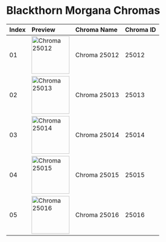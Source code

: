 # Blackthorn Morgana Chromas

| Index | Preview | Chroma Name | Chroma ID |
|:---|:---|:---|:---|
| 01 | <img src='https://raw.communitydragon.org/latest/plugins/rcp-be-lol-game-data/global/default/v1/champion-chroma-images/25/25012.png' alt='Chroma 25012' width='100'> | Chroma 25012 | 25012 |
| 02 | <img src='https://raw.communitydragon.org/latest/plugins/rcp-be-lol-game-data/global/default/v1/champion-chroma-images/25/25013.png' alt='Chroma 25013' width='100'> | Chroma 25013 | 25013 |
| 03 | <img src='https://raw.communitydragon.org/latest/plugins/rcp-be-lol-game-data/global/default/v1/champion-chroma-images/25/25014.png' alt='Chroma 25014' width='100'> | Chroma 25014 | 25014 |
| 04 | <img src='https://raw.communitydragon.org/latest/plugins/rcp-be-lol-game-data/global/default/v1/champion-chroma-images/25/25015.png' alt='Chroma 25015' width='100'> | Chroma 25015 | 25015 |
| 05 | <img src='https://raw.communitydragon.org/latest/plugins/rcp-be-lol-game-data/global/default/v1/champion-chroma-images/25/25016.png' alt='Chroma 25016' width='100'> | Chroma 25016 | 25016 |
